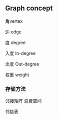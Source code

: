 ## Graph concept

角vertex

边 edge

度 degree

入度 In-degree 

出度 Out-degree

权重 weight

### 存储方法

邻接矩阵  浪费空间

邻接表
